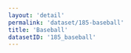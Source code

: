 ```yaml
---
layout: 'detail'
permalink: 'dataset/185-baseball'
title: 'Baseball'
datasetID: '185_baseball'
---
```

